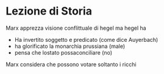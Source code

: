 # Lezione di Storia

Marx apprezza visione conflittuale di hegel ma hegel ha


* Ha invertito soggetto e predicato (come dice Auyerbach)
* ha glorificato la monarchia prussiana (male)
* pensa che lostato possaconciliare (no)


Marx considera che possono votare soltanto i ricchi


<!--stackedit_data:
eyJoaXN0b3J5IjpbMTg3ODEzNTQwM119
-->